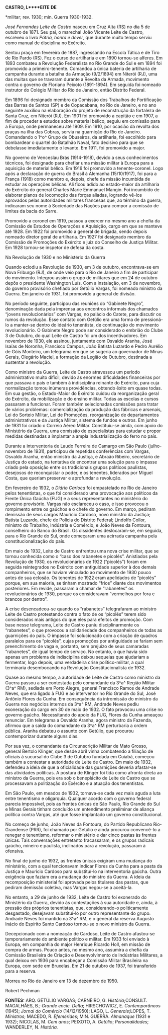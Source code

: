 **CASTRO, L****EITE** **DE**

\*militar; rev. 1930; min. Guerra 1930-1932.

*José Fernandes Leite de Castro* nasceu em Cruz Alta (RS) no dia 5 de
outubro de 1871. Seu pai, o marechal João Vicente Leite de Castro,
escreveu o livro *Pátria, honra e dever*, que durante muito tempo serviu
como manual de disciplina no Exército.

Sentou praça em fevereiro de 1887, ingressando na Escola Tática e de
Tiro de Rio Pardo (RS). Fez o curso de artilharia e em 1890 tornou-se
alferes. Em 1893 combateu a Revolução Federalista no Rio Grande do Sul e
em 1894 foi promovido a primeiro-tenente. Comandou a única bateria de
artilharia de campanha durante a batalha da Armação (9/2/1894) em
Niterói (RJ), uma das muitas que se travaram durante a Revolta da
Armada, movimento contra o governo de Floriano Peixoto (1891-1894). Em
seguida foi nomeado instrutor do Colégio Militar do Rio de Janeiro,
então Distrito Federal.

Em 1896 foi designado membro da Comissão dos Trabalhos de Fortificação
das Barras de Santos (SP) e de Copacabana, no Rio de Janeiro, e no ano
seguinte auxiliou na elaboração do projeto de reconstrução da fortaleza
de Santa Cruz, em Niterói (RJ). Em 1901 foi promovido a capitão e em
1907, a fim de proceder a estudos sobre material bélico, seguiu em
comissão para a Europa, onde permaneceu até 1909. Em 1910, por ocasião
da revolta dos praças na ilha das Cobras, servia na guarnição do Rio de
Janeiro. Comandando o 1^o^ Grupo de Obuseiros, da artilharia, foi
escolhido para bombardear o quartel do Batalhão Naval, fato decisivo
para que se debelasse imediatamente o levante. Em 1911, foi promovido a
major.

No governo de Venceslau Brás (1914-1918), devido a seus conhecimentos
técnicos, foi designado para chefiar uma missão militar à Europa para a
aquisição de material bélico. Em 1916 foi promovido a tenente-coronel.
Logo após a declaração de guerra do Brasil à Alemanha (15/10/1917), foi
para a França (1918) como membro e, depois, chefe da missão incumbida de
estudar as operações bélicas. Ali ficou adido ao estado-maior da
artilharia do Exército do general Charles Marie Emmanuel Mangin. Foi
incumbido de elaborar planos de locomoção das forças aliadas, logrando
vê-los aprovados pelas autoridades militares francesas que, ao término
da guerra, indicaram seu nome à Sociedade das Nações para compor a
comissão de limites da bacia do Sarre.

Promovido a coronel em 1919, passou a exercer no mesmo ano a chefia da
Comissão de Estudos de Operações e Aquisição, cargo em que se manteve
até 1928. Em 1922 foi promovido a general de brigada, sendo depois
nomeado diretor geral de artilharia. Em 1927 foi designado membro da
Comissão de Promoções do Exército e juiz do Conselho de Justiça Militar.
Em 1928 tornou-se inspetor de defesa da costa.

Na Revolução de 1930 e no Ministério da Guerra

Quando eclodiu a Revolução de 1930, em 3 de outubro, encontrava-se em
Nova Friburgo (RJ), de onde veio para o Rio de Janeiro a fim de
participar do movimento. Integrou assim o grupo de militares que em 24
de outubro depôs o presidente Washington Luís. Com a instalação, em 3 de
novembro, do governo provisório chefiado por Getúlio Vargas, foi nomeado
ministro da Guerra. Em janeiro de 1931, foi promovido a general de
divisão.

No período seguinte, participou das reuniões do “Gabinete Negro”,
denominação dada pela imprensa aos encontros informais dos chamados
“jovens revolucionários” com Vargas, no palácio do Catete, para discutir
os rumos da revolução. Esse contato com Getúlio era uma forma de
pressioná-lo a manter-se dentro do ideário tenentista, de continuação do
movimento revolucionário. O Gabinete Negro pode ser considerado o
embrião do Clube 3 de Outubro, do qual Leite de Castro foi um dos
incentivadores. Em novembro de 1930, ele assinou, juntamente com Osvaldo
Aranha, José Isaías de Noronha, Francisco Campos, João Batista Luzardo e
Pedro Aurélio de Góis Monteiro, um telegrama em que se sugeria ao
governador de Minas Gerais, Olegário Maciel, a formação da Legião de
Outubro, destinada a sustentar a revolução.

Como ministro da Guerra, Leite de Castro atravessou um período
administrativo muito difícil, devido às enormes dificuldades financeiras
por que passava o país e também à indisciplina reinante do Exército,
para cuja normalização tomou inúmeras providências, obtendo êxito em
quase todas. Em sua gestão, o Estado-Maior do Exército cuidou da
reorganização geral do Exército, da mobilização e do ensino militar.
Todas as escolas e cursos passaram a funcionar. Foram também
selecionadas comissões para tratar de vários problemas: comercialização
da produção das fábricas e arsenais, Lei do Sorteio Militar, Lei de
Promoções, reorganização de departamentos administrativos e da Justiça
Militar, sistema de fundos e outros. Em junho de 1931 foi criado o
Correio Aéreo Militar. Constituiu-se ainda, com apoio do Ministério da
Guerra, uma comissão de especialistas para estudar e propor medidas
destinadas a implantar a ampla industrialização do ferro no país.

Durante a interventoria de Laudo Ferreira de Camargo em São Paulo
(julho-novembro de 1931), participou de repetidas conferências com
Vargas, Osvaldo Aranha, então ministro da Justiça, e Abraão Ribeiro,
secretário de Justiça do estado, na tentativa de encontrar uma solução
para o impasse criado pela oposição entre os tradicionais grupos
políticos paulistas, desejosos de reconquistar o poder, e os tenentes,
liderados por Miguel Costa, que queriam preservar e aprofundar a
revolução.

Em fevereiro de 1932, o *Diário Carioca* foi empastelado no Rio de
Janeiro pelos tenentistas, o que foi considerado uma provocação aos
políticos da Frente Única Gaúcha (FUG) e a seus representantes no
ministério do governo provisório. Vargas não esclareceu o caso, e isso
provocou o rompimento entre os gaúchos e o chefe do governo. Em março,
pediram demissão de seus cargos Maurício Cardoso, novo ministro da
Justiça; Batista Luzardo, chefe de Polícia do Distrito Federal; Lindolfo
Collor, ministro do Trabalho, Indústria e Comércio, e João Neves da
Fontoura, conselheiro do Banco do Brasil. Os dissidentes deslocaram-se,
em seguida, para o Rio Grande do Sul, onde começaram uma acirrada
campanha pela constitucionalização do país.

Em maio de 1932, Leite de Castro enfrentou uma nova crise militar, que
se tornou conhecida como o “caso dos rabanetes e picolés”. Anistiados
pela Revolução de 1930, os revolucionários de 1922 (“picolés”) foram em
seguida reintegrados no Exército com antiguidade superior à dos demais
companheiros, que se haviam vinculado ao movimento de 1930 pouco antes
de sua eclosão. Os tenentes de 1922 eram apelidados de “picolés” porque,
em sua maioria, se tinham mostrado “frios” diante dos movimentos
posteriores. Em revide, passaram a chamar de “rabanetes” os
revolucionários de 1930, porque os consideravam “vermelhos por fora e
brancos por dentro”.

A crise desencadeou-se quando os “rabanetes” telegrafaram ao ministro
Leite de Castro protestando contra o fato de os “picolés” terem sido
considerados mais antigos do que eles para efeitos de promoção. Com base
nesse telegrama, Leite de Castro puniu disciplinarmente os “rabanetes”,
o que provocou a solidariedade dos companheiros de todas as guarnições
do país. O impasse foi solucionado com a criação de quadros paralelos
para os “picolés”, cujas promoções por antiguidade se fariam sem
preenchimento de vaga e, portanto, sem prejuízo de seus camaradas
“rabanetes”, de igual tempo de serviço. No entanto, o que havia sido
apenas um problema de indisciplina deixou sequelas que ajudariam a
fermentar, logo depois, uma verdadeira crise político-militar, a qual
terminaria desembocando na Revolução Constitucionalista de 1932.

Quase ao mesmo tempo, a autoridade de Leite de Castro como ministro da
Guerra passou a ser contestada pelo comandante da 3^a^ Região Militar
(3^a^ RM), sediada em Porto Alegre, general Francisco Ramos de Andrade
Neves, que era ligado à FUG e ao interventor no Rio Grande do Sul, José
Antônio Flores da Cunha. Em consequência da intromissão do ministro da
Guerra nos negócios internos da 3^a^ RM, Andrade Neves pediu exoneração
do cargo em 30 de maio de 1932. O fato provocou uma crise no governo
gaúcho. Necessitando do apoio da FUG, Flores da Cunha ameaçou renunciar.
Em telegrama a Osvaldo Aranha, agora ministro da Fazenda, afirmou que a
saída do comandante da 3^a^ RM perturbaria a ordem pública. Aranha
debateu o assunto com Getúlio, que procurou contemporizar durante alguns
dias.

Por sua vez, o comandante da Circunscrição Militar de Mato Grosso,
general Bertolo Klinger, que desde abril vinha combatendo a filiação de
oficiais à sucursal do Clube 3 de Outubro fundada em Cuiabá, começou
também a contestar a autoridade de Leite de Castro. Em maio de 1932,
defendeu a ideia de que a oficialidade das guarnições deveria afastar-se
das atividades políticas. A postura de Klinger foi tida como afronta
direta ao ministro da Guerra, pois era sob o beneplácito de Leite de
Castro que se processavam a politização do Exército e a atuação dos
tenentistas.

Em São Paulo, em meados de 1932, tornava-se cada vez mais aguda a luta
entre tenentismo e oligarquia. Qualquer acordo com o governo federal
parecia impossível, pois as frentes únicas de São Paulo, Rio Grande do
Sul e Minas Gerais tinham concluído um entendimento preliminar de
aliança política contra Vargas, até que fosse implantado um governo
constitucional.

No começo de junho, João Neves da Fontoura, do Partido Republicano
Rio-Grandense (PRR), foi chamado por Getúlio e ainda procurou
convencê-lo a renegar o tenentismo, reformar o ministério e dar cinco
pastas às frentes únicas. Tais conversações entretanto fracassaram, e os
grupos radicais gaúcho, mineiro e paulista, inclinados para a revolução,
passaram à ofensiva.

No final de junho de 1932, as frentes únicas exigiram uma mudança do
ministério, com a qual tencionavam indicar Flores da Cunha para a pasta
da Justiça e Maurício Cardoso para substituí-lo na interventoria gaúcha.
Outra exigência que faziam era a mudança do ministro da Guerra. A ideia
da recomposição ministerial foi aprovada pelos titulares das pastas, que
pediram demissão coletiva, mas Vargas negou-se a aceitá-la.

No entanto, a 29 de junho de 1932, Leite de Castro foi exonerado do
Ministério da Guerra, devido às contestações à sua autoridade e, ainda,
à pressão dos próprios tenentistas, que, considerando-o politicamente
desgastado, desejavam substituí-lo por outro representante do grupo.
Andrade Neves foi mantido na 3^a^ RM, e o general da reserva Augusto
Inácio do Espírito Santo Cardoso tornou-se o novo ministro da Guerra.

Decepcionado com a nomeação de Cardoso, Leite de Castro afastou-se
temporariamente do ambiente político e militar. Em 1933 foi enviado à
Europa, em companhia do major Henrique Ricardo Holl, em missão de compra
de armas. Pouco antes, no mesmo ano, assumira a chefia da Comissão
Brasileira de Criação e Desenvolvimento de Indústrias Militares, a qual
deixou em 1936 para encabeçar a Comissão Militar Brasileira na Europa,
com sede em Bruxelas. Em 21 de outubro de 1937, foi transferido para a
reserva.

Morreu no Rio de Janeiro em 13 de dezembro de 1950.

Robert Pechman

**FONTES:** ARQ. GETÚLlO VARGAS; CARNEIRO, G. *História*;CONSULT.
MAGALHÃES, B.; *Grande encic. Delta*; HIRSCHOWICZ, E. *Contemporâneos*
(1945); *Jornal do* *Comércio* (14/12/1950); LAGO, L. *Generais*;LOPES,
T. *Ministros*; MACEDO, R. *Efemérides*; MIN. GUERRA. *Almanaque* (1931
e 1932); NICOLAS, M. *Cem anos*; PEIXOTO, A. *Getúlio*;
*Personalidades*; WANDERLEY, N. *História.*
